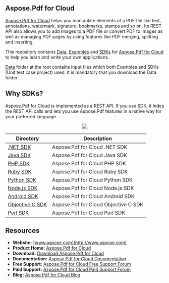 ## Aspose.Pdf for Cloud 
[Aspose.Pdf for Cloud](https://www.aspose.com/products/pdf/cloud) helps you manipulate elements of a PDF file like text, annotations, watermark, signature, bookmarks, stamps and so on. Its REST API also allows you to add images to a PDF file or convert PDF to images as well as managing PDF pages by using features like PDF merging, splitting and inserting.

This repository contains [Data](Data), [Examples](Examples) and [SDKs](SDKs) for [Aspose.Pdf for Cloud](https://www.aspose.com/products/pdf/cloud) to help you learn and write your own applications.

[Data](Data) folder at the root contains input files which both Examples and SDKs (Unit test case project) used. It is mandatory that you download the Data folder.

## Why SDKs?
Aspose.Pdf for Cloud is implemented as a REST API. If you use SDK, it hides the REST API calls and lets you use Aspose.Pdf features in a native way for your preferred language.

<p align="center">

  <a title="Download complete Aspose.Pdf for Cloud source code" href="https://github.com/asposepdf/Aspose_Pdf_Cloud/archive/master.zip">
	<img src="https://raw.github.com/AsposeExamples/java-examples-dashboard/master/images/downloadZip-Button-Large.png" />
  </a>
</p>





Directory | Description
--------- | -----------
[.NET SDK](SDKs/Aspose.Pdf-Cloud-SDK-for-.NET)  |  Aspose.Pdf for Cloud .NET SDK
[Java SDK](SDKs/Aspose.Pdf-Cloud-SDK-for-Java)  |  Aspose.Pdf for Cloud Java SDK
[PHP SDK](SDKs/Aspose.Pdf-Cloud-SDK-for-PHP)  | Aspose.Pdf for Cloud PHP SDK
[Ruby SDK](SDKs/Aspose.Pdf-Cloud-SDK-for-Ruby) | Aspose.Pdf for Cloud Ruby SDK
[Python SDK](SDKs/Aspose.Pdf-Cloud-SDK-for-Python)  | Aspose.Pdf for Cloud Python SDK
[Node.js SDK](SDKs/Aspose.Pdf-Cloud-SDK-for-NodeJS)  | Aspose.Pdf for Cloud Node.js SDK
[Android SDK](SDKs/Aspose.Pdf-Cloud-SDK-for-Android)  |  Aspose.Pdf for Cloud Android SDK
[Objective C SDK](SDKs/Aspose.Pdf-Cloud-SDK-for-Objective-C)  | Aspose.Pdf for Cloud Objective C SDK
[Perl SDK](SDKs/Aspose.Pdf-Cloud-SDK-for-Perl)  | Aspose.Pdf for Cloud Perl SDK

## Resources

+ **Website:** [www.aspose.com](http://www.aspose.com)
+ **Product Home:** [Aspose.Pdf for Cloud](https://www.aspose.com/products/pdf/cloud)
+ **Download:** [Download Aspose.Pdf for Cloud](https://downloads.aspose.com/pdf/cloud)
+ **Documentation:** [Aspose.Pdf for Cloud Documentation](https://docs.aspose.com/display/pdfcloud/Home)
+ **Free Support:** [Aspose.Pdf for Cloud Free Support Forum](https://forum.aspose.com/c/pdf)
+ **Paid Support:** [Aspose.Pdf for Cloud Paid Support Forum](https://helpdesk.aspose.com/)
+ **Blog:** [Aspose.Pdf for Cloud Blog](https://blog.aspose.com/category/aspose-products/aspose-pdf-product-family/)
